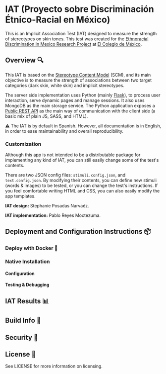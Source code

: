 # IAT (Proyecto sobre Discriminación Étnico-Racial en México)

This is an Implicit Association Test (IAT) designed to measure the strength of stereotypes on skin tones. This test was created for the [Ethnoracial Discrimination in Mexico Research Project](https://discriminacion.colmex.mx/) at [El Colegio de México](https://www.colmex.mx/en).

## Overview :mag:

This IAT is based on the [Stereotype Content Model](https://en.wikipedia.org/wiki/Stereotype_content_model) (SCM), and its main objective is to measure the strength of associations between two target categories (dark skin, white skin) and implicit stereotypes.

The server side implementation uses Python (mainly [Flask](https://flask.palletsprojects.com/en/1.1.x/)), to process user interaction, serve dynamic pages and manage sessions. It also uses MongoDB as the main storage service. The Python application exposes a [Public REST API](https://en.wikipedia.org/wiki/Representational_state_transfer) as the main way of communication with the client side (a basic mix of plain JS, SASS, and HTML).

:warning: The IAT is by default in Spanish. However, all documentation is in English, in order to ease maintainability and overall reproducibility. 

### Customization

Although this app is not intended to be a distributable package for implementing any kind of IAT, you can still easily change some of the test's contents.

There are two JSON config files: `stimuli.config.json`, and `text.config.json`. By modifying their contents, you can define new stimuli (words & images) to be tested, or you can change the test's instructions. If you feel comfortable writing HTML and CSS, you can also easily modify the app templates.

**IAT design:** Stephanie Posadas Narvaéz.

**IAT implementation:** Pablo Reyes Moctezuma.

## Deployment and Configuration Instructions :package:

### Deploy with Docker :whale:

### Native Installation

#### Configuration

#### Testing & Debugging

## IAT Results :bar_chart:

## Build Info :construction_worker:

## Security :police_car:

## License :page_with_curl:

See LICENSE for more information on licensing.
